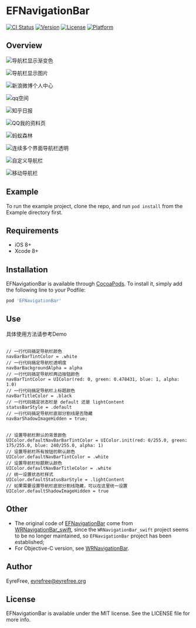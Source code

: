 # EFNavigationBar

[![CI Status](https://img.shields.io/travis/EFPrefix/EFNavigationBar.svg?style=flat)](https://travis-ci.org/EFPrefix/EFNavigationBar)
[![Version](https://img.shields.io/cocoapods/v/EFNavigationBar.svg?style=flat)](https://cocoapods.org/pods/EFNavigationBar)
[![License](https://img.shields.io/cocoapods/l/EFNavigationBar.svg?style=flat)](https://cocoapods.org/pods/EFNavigationBar)
[![Platform](https://img.shields.io/cocoapods/p/EFNavigationBar.svg?style=flat)](https://cocoapods.org/pods/EFNavigationBar)

## Overview

![导航栏显示渐变色](Assets/导航栏显示渐变色.gif)

![导航栏显示图片](Assets/导航栏显示图片.gif)

![新浪微博个人中心](Assets/新浪微博个人中心.gif)

![qq空间](Assets/qq空间.gif)

![知乎日报](Assets/知乎日报.gif)

![QQ我的资料页](Assets/QQ我的资料页.gif)

![蚂蚁森林](Assets/蚂蚁森林.gif)

![连续多个界面导航栏透明](Assets/连续多个界面导航栏透明.gif)

![自定义导航栏](Assets/自定义导航栏.gif)

![移动导航栏](Assets/移动导航栏.gif)

## Example

To run the example project, clone the repo, and run `pod install` from the Example directory first.

## Requirements

- iOS 8+
- Xcode 8+

## Installation

EFNavigationBar is available through [CocoaPods](https://cocoapods.org). To install
it, simply add the following line to your Podfile:

```ruby
pod 'EFNavigationBar'
```

## Use

具体使用方法请参考Demo
<pre><code>
// 一行代码搞定导航栏颜色
navBarBarTintColor = .white
// 一行代码搞定导航栏透明度
navBarBackgroundAlpha = alpha
// 一行代码搞定导航栏两边按钮颜色
navBarTintColor = UIColor(red: 0, green: 0.478431, blue: 1, alpha: 1.0)
// 一行代码搞定导航栏上标题颜色
navBarTitleColor = .black
// 一行代码搞定状态栏是 default 还是 lightContent
statusBarStyle = .default
// 一行代码搞定导航栏底部分割线是否隐藏
navBarShadowImageHidden = true;
</code></pre>

<pre><code>
// 设置导航栏默认的背景颜色
UIColor.defaultNavBarBarTintColor = UIColor.init(red: 0/255.0, green: 175/255.0, blue: 240/255.0, alpha: 1)
// 设置导航栏所有按钮的默认颜色
UIColor.defaultNavBarTintColor = .white
// 设置导航栏标题默认颜色
UIColor.defaultNavBarTitleColor = .white
// 统一设置状态栏样式
UIColor.defaultStatusBarStyle = .lightContent
// 如果需要设置导航栏底部分割线隐藏，可以在这里统一设置
UIColor.defaultShadowImageHidden = true
</code></pre>

## Other

- The original code of [EFNavigationBar](https://github.com/EFPrefix/EFNavigationBar) come from [WRNavigationBar_swift](https://github.com/wangrui460/WRNavigationBar_swift/commit/a445f74ac57d675f87a60a49a745c5a3b01b6324), since the `WRNavigationBar_swift` project seems to be no longer maintained, so `EFNavigationBar` project has been established;
- For Objective-C version, see [WRNavigationBar](https://github.com/wangrui460/WRNavigationBar).

## Author

EyreFree, eyrefree@eyrefree.org

## License

EFNavigationBar is available under the MIT license. See the LICENSE file for more info.
